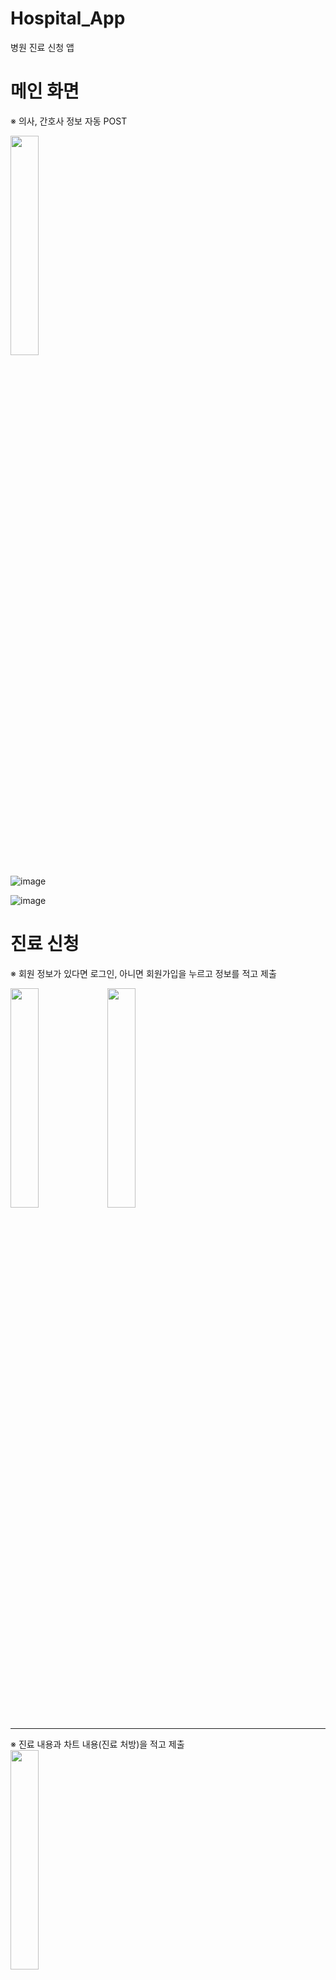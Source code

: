 # Hospital_App
병원 진료 신청 앱

# 메인 화면
※ 의사, 간호사 정보 자동 POST

<img src="https://github.com/springhana/Hospital_App/assets/97121074/65e4fdd6-f2a7-459e-92c1-77c8956afb76" width="30%" height="30%"/>

![image](https://github.com/springhana/Hospital_App/assets/97121074/14bc3a24-87e3-4bf8-b8ca-8f1affc74986)

![image](https://github.com/springhana/Hospital_App/assets/97121074/28790207-f3e5-499c-a56e-d034779af25f)

#  진료 신청
※ 회원 정보가 있다면 로그인, 아니면 회원가입을 누르고 정보를 적고 제출

<img src="https://github.com/springhana/Hospital_App/assets/97121074/65e4fdd6-f2a7-459e-92c1-77c8956afb76" width="30%" height="30%"/>


<img src="https://github.com/springhana/Hospital_App/assets/97121074/021c01f0-82cb-4f90-9f0f-e3b0fc207619" width="30%" height="30%"/>
<br>
<hr>
※ 진료 내용과 차트 내용(진료 처방)을 적고 제출<br>

<img src="https://github.com/springhana/Hospital_App/assets/97121074/35d25733-e48c-4a78-a3e9-e4ecfdda8b19" width="30%" height="30%"/>

# 자기 정보 
※ 등록된 회원 정보 적고 로그인

![image](https://github.com/springhana/Hospital_App/assets/97121074/90b89fae-2e83-4f5c-be97-0714a6c0134e)

<img src="https://github.com/springhana/Hospital_App/assets/97121074/9221e6f6-8bd5-4e30-a237-665f44797897" width="30%" height="30%"/>
<br>
<hr>

<img src="https://github.com/springhana/Hospital_App/assets/97121074/147f791e-1703-410c-affa-1cd7fe8de0ef" width="30%" height="30%"/>

※ 신청한 진료 보기

<img src="https://github.com/springhana/Hospital_App/assets/97121074/05454a39-8d54-42e7-9bb9-69a20ee2f0d4" width="30%" height="30%"/>
<br>
<hr>

# 의사 정보
※ 의사 정보 입력 후 로그인<br>

![image](https://github.com/springhana/Hospital_App/assets/97121074/1666d4e6-e5a3-469b-b45d-7d32f40c5512)

<img src="https://github.com/springhana/Hospital_App/assets/97121074/0131ca80-628b-4069-ac93-de8afcbe4ed4" width="30%" height="30%"/>

※ 로그인 후<br>

<img src="https://github.com/springhana/Hospital_App/assets/97121074/465c1d70-6073-4792-95d4-a56c015c947b" width="30%" height="30%"/>

※ 의사 담당하는 진료<br>

<img src="https://github.com/springhana/Hospital_App/assets/97121074/52b3cea7-ab40-425e-958d-5af3a6733527" width="30%" height="30%"/>

# 간호사 정보
※ 간호사 정보 입력 후 로그인<br>

![image](https://github.com/springhana/Hospital_App/assets/97121074/3bfe5910-936f-47ea-b0fb-aef3b9ae797e)

<img src="https://github.com/springhana/Hospital_App/assets/97121074/b193510d-f6f5-4b5a-a2ea-72de3ca4326e" width="30%" height="30%"/>

※ 로그인 후<br>

<img src="https://github.com/springhana/Hospital_App/assets/97121074/644777a5-f7f8-4ee4-9aa7-5ce01ceae77e" width="30%" height="30%"/>

※ 간호사가 담당하는 진료(차트)<br>

<img src="https://github.com/springhana/Hospital_App/assets/97121074/8237e4dc-0c15-411c-bc01-2ac54a3c14fa" width="30%" height="30%"/>
